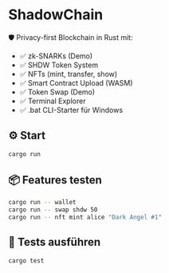 
# ShadowChain

🛡️ Privacy-first Blockchain in Rust mit:

- ✅ zk-SNARKs (Demo)
- ✅ SHDW Token System
- ✅ NFTs (mint, transfer, show)
- ✅ Smart Contract Upload (WASM)
- ✅ Token Swap (Demo)
- ✅ Terminal Explorer
- ✅ .bat CLI-Starter für Windows

## ⚙️ Start

```bash
cargo run
```

## 📦 Features testen

```bash
cargo run -- wallet
cargo run -- swap shdw 50
cargo run -- nft mint alice "Dark Angel #1"
```

## 🧪 Tests ausführen

```bash
cargo test
```
